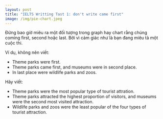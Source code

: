 ```yaml
---
layout: post
title: "IELTS Writting Tast 1: don't write came first"
image: /img/pie-chart.jpeg
---
```


Đừng bao giờ miêu ra một đối tượng trong graph hay chart rằng chúng coming first, second hoặc last.
Bởi vì cảm giác như là bạn đang miêu tả một cuộc thi.

Ví dụ, không nên viết:
* Theme parks were first.
* Theme parks came first, and museums were in second place.
* In last place were wildlife parks and zoos.

Hãy viết:
* Theme parks were the most popular type of tourist attration.
* Theme parks attracted the highest proportion of visitors, and museums were the second most visited attraction.
* Wildlife parks and zoos were the least popular of the four types of tourist attraction.

